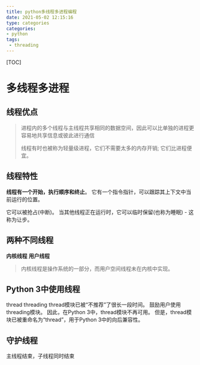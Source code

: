 ```yaml
---
title: python多线程多进程编程
date: 2021-05-02 12:15:16
type: categories
categories: 
- python
tags:
 - threading
---
```


[TOC]

# 多线程多进程

## 线程优点

>进程内的多个线程与主线程共享相同的数据空间，因此可以比单独的进程更容易地共享信息或彼此进行通信
>
>线程有时也被称为轻量级进程，它们不需要太多的内存开销; 它们比进程便宜。

## 线程特性

**线程有一个开始，执行顺序和终止**。 它有一个指令指针，可以跟踪其上下文中当前运行的位置。

它可以被抢占(中断)。
当其他线程正在运行时，它可以临时保留(也称为睡眠) - 这称为让步。

## 两种不同线程

**内核线程**
**用户线程**

> 内核线程是操作系统的一部分，而用户空间线程未在内核中实现。

## Python 3中使用线程

thread
threading
thread模块已被“不推荐”了很长一段时间。 鼓励用户使用threading模块。 因此，在Python 3中，thread模块不再可用。 但是，thread模块已被重命名为“thread”，用于Python 3中的向后兼容性。

## 守护线程

主线程结束，子线程同时结束